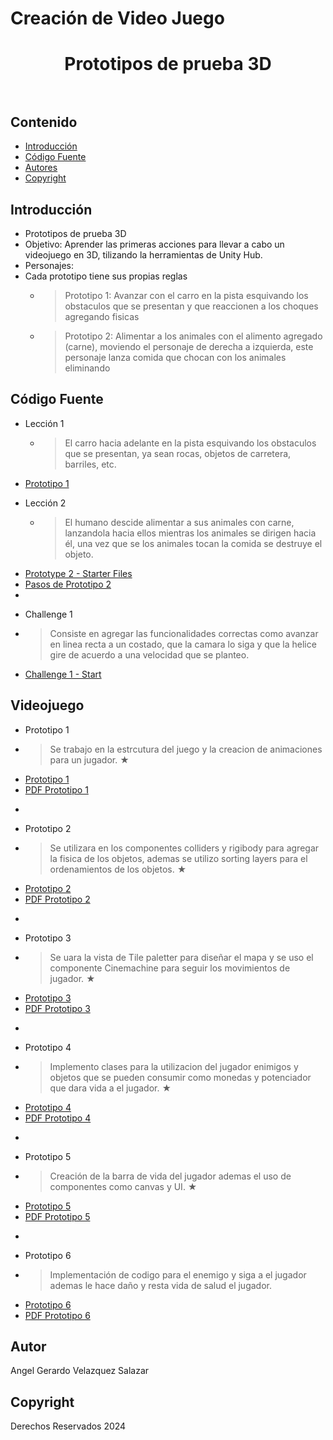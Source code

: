 # Creación de Video Juego
<p align="center">

  <h1 align="center">
    Prototipos de prueba 3D
    <br>
    <br>
  </h1>
</p>


## Contenido

- [Introducción](#introducción)
- [Código Fuente](#código-fuente)
- [Autores](#autores)
- [Copyright](#copyright)


## Introducción

- Prototipos de prueba 3D
- Objetivo: Aprender las primeras acciones para llevar a cabo un videojuego en 3D, tilizando la herramientas de Unity Hub.
- Personajes:
- Cada prototipo tiene sus propias reglas
  * > Prototipo 1:
    > Avanzar con el carro en la pista esquivando los obstaculos que se presentan y que reaccionen a los choques agregando fisicas
  * >Prototipo 2:
    > Alimentar a los animales con el alimento agregado (carne), moviendo el personaje de derecha a izquierda, este personaje lanza comida que chocan con los animales eliminando

## Código Fuente

* Lección 1
  * > El carro hacia adelante en la pista esquivando los obstaculos que se presentan, ya sean rocas, objetos de carretera, barriles, etc.
- [Prototipo 1](https://github.com/ANGELVELAZ51/video-juegos/blob/main/Prototipo%201.unitypackage)

* Lección 2
  * > El humano descide alimentar a sus animales con carne, lanzandola hacia ellos mientras los animales se dirigen hacia él, una vez que se los animales tocan la comida se destruye el objeto.
- [Prototype 2 - Starter Files](https://github.com/ANGELVELAZ51/video-juegos/blob/main/Prototype-2_Starter-Files.unitypackage)
- [Pasos de Prototipo 2](https://github.com/ANGELVELAZ51/video-juegos/blob/main/Pasos%20de%20prototipo%202.pdf)
- 
* Challenge 1
* > Consiste en agregar las funcionalidades correctas como avanzar en linea recta a un costado, que la camara lo siga y que la helice gire de acuerdo a una velocidad que se planteo. 
- [Challenge 1 - Start](https://github.com/ANGELVELAZ51/video-juegos/blob/main/Challenge-1_Start.unitypackage)

## Videojuego
* Prototipo 1
* > Se trabajo en la estrcutura del juego y la creacion de animaciones para un jugador. ★
- [Prototipo 1](https://github.com/ANGELVELAZ51/video-juegos/blob/main/PrototipoVideojuego1.unitypackage)
- [PDF Prototipo 1](https://github.com/ANGELVELAZ51/video-juegos/blob/main/Pasos%20de%20prototipoVideoJuego1.pdf)
* > 
* Prototipo 2
* >Se utilizara en los componentes colliders y rigibody para agregar la fisica de los objetos, ademas se utilizo sorting layers para el ordenamientos de los objetos. ★
- [Prototipo 2](https://github.com/ANGELVELAZ51/video-juegos/blob/main/PrototipoVideojuego2.unitypackage)
- [PDF Prototipo 2](https://github.com/ANGELVELAZ51/video-juegos/blob/main/Pasos%20de%20prototipoVideoJuego2.pdf)
* > 
* Prototipo 3
* > Se uara la vista de Tile paletter para diseñar el mapa y se uso el componente Cinemachine para seguir los movimientos de jugador. ★
- [Prototipo 3](https://github.com/ANGELVELAZ51/video-juegos/blob/main/PrototipoVideojuego3.unitypackage)
- [PDF Prototipo 3](https://github.com/ANGELVELAZ51/video-juegos/blob/main/Pasos%20ProtitipoVideojuego%203.pdf)
* > 
* Prototipo 4
* >Implemento clases para la utilizacion del jugador enimigos y objetos que se pueden consumir como monedas y potenciador que dara vida a el jugador. ★
- [Prototipo 4](https://github.com/ANGELVELAZ51/video-juegos/blob/main/PrototipoVideoJuego4.unitypackage)
- [PDF Prototipo 4](https://github.com/ANGELVELAZ51/video-juegos/blob/main/Pasos%20PrototipoVideojuego%204.pdf)
* > 
* Prototipo 5
* > Creación de la barra de vida del jugador ademas el uso de componentes como canvas y UI. ★
- [Prototipo 5](https://github.com/ANGELVELAZ51/video-juegos/blob/main/PrototipoVideoJuego5.unitypackage)
- [PDF Prototipo 5](https://github.com/ANGELVELAZ51/video-juegos/blob/main/Pasos%20de%20prototipoVideojuego%205.pdf)
* > 
* Prototipo 6
* > Implementación de codigo para el enemigo y siga a el jugador ademas le hace daño y resta vida de salud el jugador.
- [Prototipo 6](https://github.com/ANGELVELAZ51/video-juegos/blob/main/Pasos%20de%20prototipoVideojuego%206.pdf)
- [PDF Prototipo 6](https://github.com/ANGELVELAZ51/video-juegos/blob/main/PrototipoVideoJuego6.unitypackage)

## Autor
Angel Gerardo Velazquez Salazar 
## Copyright
Derechos Reservados 2024
